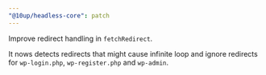 ```yaml
---
"@10up/headless-core": patch
---
```


Improve redirect handling in `fetchRedirect`.

It nows detects redirects that might cause infinite loop and ignore redirects for `wp-login.php`, `wp-register.php` and `wp-admin`.
